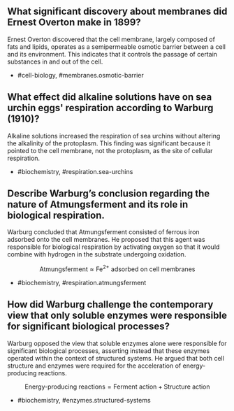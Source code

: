 ## What significant discovery about membranes did Ernest Overton make in 1899?

Ernest Overton discovered that the cell membrane, largely composed of fats and lipids, operates as a semipermeable osmotic barrier between a cell and its environment. This indicates that it controls the passage of certain substances in and out of the cell.

- #cell-biology, #membranes.osmotic-barrier

## What effect did alkaline solutions have on sea urchin eggs' respiration according to Warburg (1910)?

Alkaline solutions increased the respiration of sea urchins without altering the alkalinity of the protoplasm. This finding was significant because it pointed to the cell membrane, not the protoplasm, as the site of cellular respiration.

- #biochemistry, #respiration.sea-urchins

## Describe Warburg’s conclusion regarding the nature of Atmungsferment and its role in biological respiration.

Warburg concluded that Atmungsferment consisted of ferrous iron adsorbed onto the cell membranes. He proposed that this agent was responsible for biological respiration by activating oxygen so that it would combine with hydrogen in the substrate undergoing oxidation. 

$$
\text{Atmungsferment} \approx \text{Fe}^{2+} \text{ adsorbed on cell membranes}
$$

- #biochemistry, #respiration.atmungsferment

## How did Warburg challenge the contemporary view that only soluble enzymes were responsible for significant biological processes?

Warburg opposed the view that soluble enzymes alone were responsible for significant biological processes, asserting instead that these enzymes operated within the context of structured systems. He argued that both cell structure and enzymes were required for the acceleration of energy-producing reactions.

$$
\text{Energy-producing reactions} = \text{Ferment action} + \text{Structure action}
$$

- #biochemistry, #enzymes.structured-systems